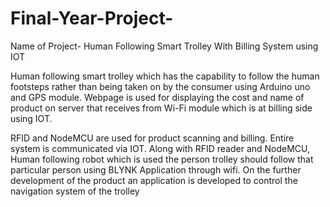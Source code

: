 # Final-Year-Project-
Name of Project- Human Following Smart Trolley With Billing System using IOT

Human following smart trolley which has the capability to follow the human footsteps rather than being taken on by the consumer using Arduino uno and GPS module. Webpage is used for displaying the cost and name of product on server that receives from Wi-Fi module which is at billing side using IOT.

RFID and NodeMCU are used for product scanning and billing. Entire system is communicated via IOT. 
Along with RFID reader and NodeMCU, Human following robot which is used the person trolley should follow that particular person using BLYNK Application through wifi.
On the further development of the product an application is developed to control the navigation system of the trolley

